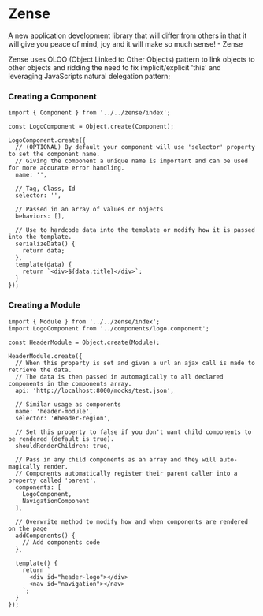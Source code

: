 # Zense
A new application development library that will differ from others in that it will give you peace of mind, joy and it will make so much sense! - Zense

Zense uses OLOO (Object Linked to Other Objects) pattern to link objects to other objects and ridding the need to fix implicit/explicit 'this' and leveraging JavaScripts natural delegation pattern;

### Creating a Component
```
import { Component } from '../../zense/index';

const LogoComponent = Object.create(Component);

LogoComponent.create({
  // (OPTIONAL) By default your component will use 'selector' property to set the component name.
  // Giving the component a unique name is important and can be used for more accurate error handling.
  name: '',
  
  // Tag, Class, Id
  selector: '', 
  
  // Passed in an array of values or objects
  behaviors: [], 
  
  // Use to hardcode data into the template or modify how it is passed into the template.
  serializeData() {
    return data;
  },
  template(data) {
    return `<div>${data.title}</div>`;
  }
});
```
### Creating a Module
```
import { Module } from '../../zense/index';
import LogoComponent from '../components/logo.component';

const HeaderModule = Object.create(Module);

HeaderModule.create({
  // When this property is set and given a url an ajax call is made to retrieve the data.
  // The data is then passed in automagically to all declared components in the components array.
  api: 'http://localhost:8000/mocks/test.json',
  
  // Similar usage as components
  name: 'header-module',
  selector: '#header-region',
  
  // Set this property to false if you don't want child components to be rendered (default is true).
  shouldRenderChildren: true,
  
  // Pass in any child components as an array and they will auto-magically render.
  // Components automatically register their parent caller into a property called 'parent'.
  components: [
    LogoComponent,
    NavigationComponent
  ],
  
  // Overwrite method to modify how and when components are rendered on the page
  addComponents() {
    // Add components code
  },

  template() {
    return `
      <div id="header-logo"></div>
      <nav id="navigation"></nav>
    `;
  }
});
```
